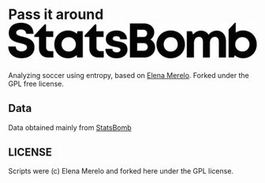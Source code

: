 # Pass it around [![Statbombs](img/statsbomb.png)](https://github.com/statbomb/open-data)

Analyzing soccer using entropy, based on [Elena
Merelo](https://github.com/ElenaMerelo/TFG). Forked under the GPL free license.

## Data

Data obtained mainly from [StatsBomb](https://statsbomb.com/media-pack/)

## LICENSE

Scripts were (c) Elena Merelo and forked here under the GPL license.

